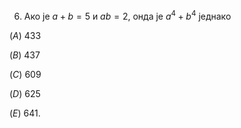 6. Ако је $a + b = 5$ и $ab = 2$, онда је $a^4 + b^4$ једнако

$(A)$ $433$

$(B)$ $437$

$(C)$ $609$

$(D)$ $625$

$(E)$ $641$.

